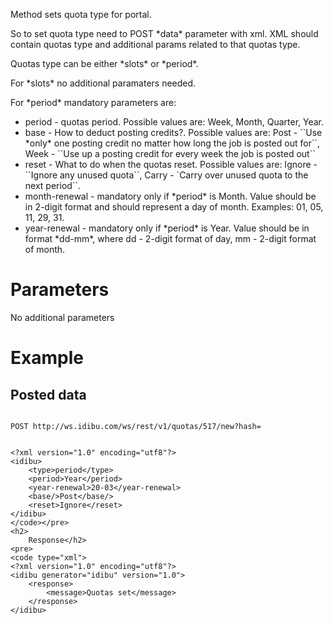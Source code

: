 <p>Method sets quota type for portal.</p>
<p>So to set quota type need to POST *data* parameter with xml. XML should contain quotas type and additional params related to that quotas type.</p>
<p>Quotas type can be either *slots* or *period*.</p>
<p>For *slots* no additional paramaters needed.</p>
<p>For *period* mandatory parameters are:</p>
<ul>
	<li>
		period - quotas period. Possible values are: Week, Month, Quarter, Year.</li>
	<li>
		base - How to deduct posting credits?. Possible values are: Post - ``Use *only* one posting credit no matter how long the job is posted out for``, Week - ``Use up a posting credit for every week the job is posted out``</li>
	<li>
		reset - What to do when the quotas reset. Possible values are: Ignore - ``Ignore any unused quota``, Carry - `Carry over unused quota to the next period``.</li>
	<li>
		month-renewal - mandatory only if *period* is Month. Value should be in 2-digit format and should represent a day of month. Examples: 01, 05, 11, 29, 31.</li>
	<li>
		year-renewal - mandatory only if *period* is Year. Value should be in format *dd-mm*, where dd - 2-digit format of day, mm - 2-digit format of month.</li>
</ul>
<h1>
	Parameters</h1>
<p>No additional parameters</p>
<h1>
	Example</h1>
<h2>
	Posted data</h2>
<pre>
<code>
POST http://ws.idibu.com/ws/rest/v1/quotas/517/new?hash=<your hash>
</code></pre>
<pre>
<code type="xml">
&lt;?xml version=&quot;1.0&quot; encoding=&quot;utf8&quot;?&gt;
&lt;idibu&gt;
    &lt;type&gt;period&lt;/type&gt;
    &lt;period&gt;Year&lt;/period&gt;
    &lt;year-renewal&gt;20-03&lt;/year-renewal&gt;
    &lt;base/&gt;Post&lt;/base/&gt;
    &lt;reset&gt;Ignore&lt;/reset&gt;
&lt;/idibu&gt;
&lt;/code&gt;&lt;/pre&gt;
&lt;h2&gt;
	Response&lt;/h2&gt;
&lt;pre&gt;
&lt;code type=&quot;xml&quot;&gt;
&lt;?xml version=&quot;1.0&quot; encoding=&quot;utf8&quot;?&gt;
&lt;idibu generator=&quot;idibu&quot; version=&quot;1.0&quot;&gt;
    &lt;response&gt;
        &lt;message&gt;Quotas set&lt;/message&gt;
    &lt;/response&gt;
&lt;/idibu&gt;
</code></pre>
